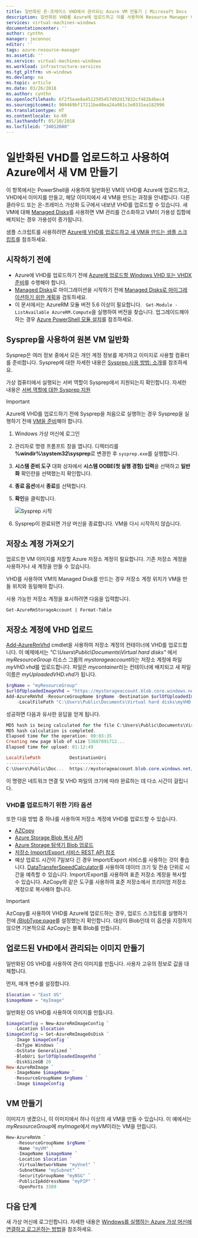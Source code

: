 ```yaml
---
title: 일반화된 온-프레미스 VHD에서 관리되는 Azure VM 만들기 | Microsoft Docs
description: 일반화된 VHD를 Azure에 업로드하고 이를 사용하여 Resource Manager 배포 모델에서 새 VM을 만듭니다.
services: virtual-machines-windows
documentationcenter: ''
author: cynthn
manager: jeconnoc
editor: ''
tags: azure-resource-manager
ms.assetid: ''
ms.service: virtual-machines-windows
ms.workload: infrastructure-services
ms.tgt_pltfrm: vm-windows
ms.devlang: na
ms.topic: article
ms.date: 03/26/2018
ms.author: cynthn
ms.openlocfilehash: 6f2f5eae8a4512595457d92d17832cf462b4bec4
ms.sourcegitcommit: 909469bf17211be40ea24a981c3e0331ea182996
ms.translationtype: HT
ms.contentlocale: ko-KR
ms.lasthandoff: 05/10/2018
ms.locfileid: "34012600"
---
```

# <a name="upload-a-generalized-vhd-and-use-it-to-create-new-vms-in-azure"></a>일반화된 VHD를 업로드하고 사용하여 Azure에서 새 VM 만들기

이 항목에서는 PowerShell을 사용하여 일반화된 VM의 VHD를 Azure에 업로드하고, VHD에서 이미지를 만들고, 해당 이미지에서 새 VM을 만드는 과정을 안내합니다. 다른 클라우드 또는 온-프레미스 가상화 도구에서 내보낸 VHD를 업로드할 수 있습니다. 새 VM에 대해 [Managed Disks](managed-disks-overview.md)를 사용하면 VM 관리를 간소화하고 VM이 가용성 집합에 배치되는 경우 가용성이 증가됩니다. 

샘플 스크립트를 사용하려면 [Azure에 VHD를 업로드하고 새 VM을 만드는 샘플 스크립트](../scripts/virtual-machines-windows-powershell-upload-generalized-script.md)를 참조하세요.

## <a name="before-you-begin"></a>시작하기 전에

- Azure에 VHD를 업로드하기 전에 [Azure에 업로드할 Windows VHD 또는 VHDX 준비](prepare-for-upload-vhd-image.md?toc=%2fazure%2fvirtual-machines%2fwindows%2ftoc.json)를 수행해야 합니다.
- [Managed Disks](managed-disks-overview.md)로 마이그레이션을 시작하기 전에 [Managed Disks로 마이그레이션하기 위한 계획](on-prem-to-azure.md#plan-for-the-migration-to-managed-disks)을 검토하세요.
- 이 문서에서는 AzureRM 모듈 버전 5.6 이상이 필요합니다. ` Get-Module -ListAvailable AzureRM.Compute`을 실행하여 버전을 찾습니다. 업그레이드해야 하는 경우 [Azure PowerShell 모듈 설치](/powershell/azure/install-azurerm-ps)를 참조하세요.


## <a name="generalize-the-source-vm-using-sysprep"></a>Sysprep을 사용하여 원본 VM 일반화

Sysprep은 여러 정보 중에서 모든 개인 계정 정보를 제거하고 이미지로 사용할 컴퓨터를 준비합니다. Sysprep에 대한 자세한 내용은 [Sysprep 사용 방법: 소개](http://technet.microsoft.com/library/bb457073.aspx)를 참조하세요.

가상 컴퓨터에서 실행되는 서버 역할이 Sysprep에서 지원되는지 확인합니다. 자세한 내용은 [서버 역할에 대한 Sysprep 지원](https://msdn.microsoft.com/windows/hardware/commercialize/manufacture/desktop/sysprep-support-for-server-roles)

> [!IMPORTANT]
> Azure에 VHD를 업로드하기 전에 Sysprep을 처음으로 실행하는 경우 Sysprep을 실행하기 전에 [VM을 준비](prepare-for-upload-vhd-image.md?toc=%2fazure%2fvirtual-machines%2fwindows%2ftoc.json)해야 합니다. 
> 
> 

1. Windows 가상 머신에 로그인
2. 관리자로 명령 프롬프트 창을 엽니다. 디렉터리를 **%windir%\system32\sysprep**로 변경한 후 `sysprep.exe`를 실행합니다.
3. **시스템 준비 도구** 대화 상자에서 **시스템 OOBE(첫 실행 경험) 입력**을 선택하고 **일반화** 확인란을 선택했는지 확인합니다.
4. **종료 옵션**에서 **종료**를 선택합니다.
5. **확인**을 클릭합니다.
   
    ![Sysprep 시작](./media/upload-generalized-managed/sysprepgeneral.png)
6. Sysprep이 완료되면 가상 머신을 종료합니다. VM을 다시 시작하지 않습니다.


## <a name="get-the-storage-account"></a>저장소 계정 가져오기

업로드한 VM 이미지를 저장할 Azure 저장소 계정이 필요합니다. 기존 저장소 계정을 사용하거나 새 계정을 만들 수 있습니다. 

VHD를 사용하여 VM의 Managed Disk를 만드는 경우 저장소 계정 위치가 VM을 만들 위치와 동일해야 합니다.

사용 가능한 저장소 계정을 표시하려면 다음을 입력합니다.

```azurepowershell
Get-AzureRmStorageAccount | Format-Table
```

## <a name="upload-the-vhd-to-your-storage-account"></a>저장소 계정에 VHD 업로드

[Add-AzureRmVhd](https://msdn.microsoft.com/library/mt603554.aspx) cmdlet을 사용하여 저장소 계정의 컨테이너에 VHD를 업로드합니다. 이 예제에서는 *"C:\Users\Public\Documents\Virtual hard disks\"* 에서 *myResourceGroup* 리소스 그룹의 *mystorageaccount*라는 저장소 계정에 파일 *myVHD.vhd*를 업로드합니다. 파일은 *mycontainer*라는 컨테이너에 배치되고 새 파일 이름은 *myUploadedVHD.vhd*가 됩니다.

```powershell
$rgName = "myResourceGroup"
$urlOfUploadedImageVhd = "https://mystorageaccount.blob.core.windows.net/mycontainer/myUploadedVHD.vhd"
Add-AzureRmVhd -ResourceGroupName $rgName -Destination $urlOfUploadedImageVhd `
    -LocalFilePath "C:\Users\Public\Documents\Virtual hard disks\myVHD.vhd"
```


성공하면 다음과 유사한 응답을 얻게 됩니다.

```powershell
MD5 hash is being calculated for the file C:\Users\Public\Documents\Virtual hard disks\myVHD.vhd.
MD5 hash calculation is completed.
Elapsed time for the operation: 00:03:35
Creating new page blob of size 53687091712...
Elapsed time for upload: 01:12:49

LocalFilePath           DestinationUri
-------------           --------------
C:\Users\Public\Doc...  https://mystorageaccount.blob.core.windows.net/mycontainer/myUploadedVHD.vhd
```

이 명령은 네트워크 연결 및 VHD 파일의 크기에 따라 완료하는 데 다소 시간이 걸립니다.

### <a name="other-options-for-uploading-a-vhd"></a>VHD를 업로드하기 위한 기타 옵션
 
또한 다음 방법 중 하나를 사용하여 저장소 계정에 VHD를 업로드할 수 있습니다.

- [AZCopy](http://aka.ms/downloadazcopy)
- [Azure Storage Blob 복사 API](https://msdn.microsoft.com/library/azure/dd894037.aspx)
- [Azure Storage 탐색기 Blob 업로드](https://azurestorageexplorer.codeplex.com/)
- [저장소 Import/Export 서비스 REST API 참조](https://msdn.microsoft.com/library/dn529096.aspx)
-   예상 업로드 시간이 7일보다 긴 경우 Import/Export 서비스를 사용하는 것이 좋습니다. [DataTransferSpeedCalculator](https://github.com/Azure-Samples/storage-dotnet-import-export-job-management/blob/master/DataTransferSpeedCalculator.html)를 사용하여 데이터 크기 및 전송 단위로 시간을 예측할 수 있습니다. 
    Import/Export를 사용하여 표준 저장소 계정을 복사할 수 있습니다. AzCopy와 같은 도구를 사용하여 표준 저장소에서 프리미엄 저장소 계정으로 복사해야 합니다.

> [!IMPORTANT]
> AzCopy를 사용하여 VHD를 Azure에 업로드하는 경우, 업로드 스크립트를 실행하기 전에 [/BlobType:page](https://docs.microsoft.com/azure/storage/common/storage-use-azcopy#blobtypeblock--page--append)를 설정했는지 확인합니다. 대상이 Blob인데 이 옵션을 지정하지 않으면 기본적으로 AzCopy는 블록 Blob를 만듭니다.
> 
> 



## <a name="create-a-managed-image-from-the-uploaded-vhd"></a>업로드된 VHD에서 관리되는 이미지 만들기 

일반화된 OS VHD를 사용하여 관리 이미지를 만듭니다. 사용자 고유의 정보로 값을 대체합니다.


먼저, 매개 변수를 설정합니다.

```powershell
$location = "East US" 
$imageName = "myImage"
```

일반화된 OS VHD를 사용하여 이미지를 만듭니다.

```powershell
$imageConfig = New-AzureRmImageConfig `
   -Location $location
$imageConfig = Set-AzureRmImageOsDisk `
   -Image $imageConfig `
   -OsType Windows `
   -OsState Generalized `
   -BlobUri $urlOfUploadedImageVhd `
   -DiskSizeGB 20
New-AzureRmImage `
   -ImageName $imageName `
   -ResourceGroupName $rgName `
   -Image $imageConfig
```


## <a name="create-the-vm"></a>VM 만들기

이미지가 생겼으니, 이 이미지에서 하나 이상의 새 VM을 만들 수 있습니다. 이 예에서는 *myResourceGroup*에 *myImage*에서 *myVM*이라는 VM을 만듭니다.


```powershell
New-AzureRmVm `
    -ResourceGroupName $rgName `
    -Name "myVM" `
    -ImageName $imageName `
    -Location $location `
    -VirtualNetworkName "myVnet" `
    -SubnetName "mySubnet" `
    -SecurityGroupName "myNSG" `
    -PublicIpAddressName "myPIP" `
    -OpenPorts 3389
```


## <a name="next-steps"></a>다음 단계

새 가상 머신에 로그인합니다. 자세한 내용은 [Windows를 실행하는 Azure 가상 머신에 연결하고 로그온하는 방법](connect-logon.md?toc=%2fazure%2fvirtual-machines%2fwindows%2ftoc.json)을 참조하세요. 

